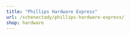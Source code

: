 ```yaml
---
title: "Phillips Hardware Express"
url: /schenectady/phillips-hardware-express/
shop: hardware
---
```

